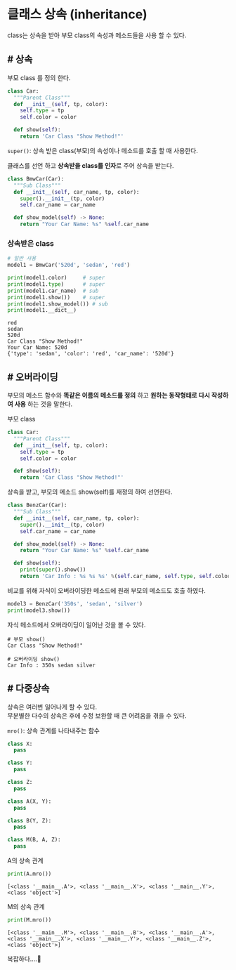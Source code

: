 # 클래스 상속 (inheritance)

class는 상속을 받아 부모 class의 속성과 메소드들을 사용 할 수 있다.  

## # 상속

부모 class 를 정의 한다.
```py
class Car:
  """Parent Class"""
  def __init__(self, tp, color):
    self.type = tp
    self.color = color

  def show(self):
    return 'Car Class "Show Method!"'
```


`super()`: 상속 받은 class(부모)의 속성이나 메소드를 호출 할 때 사용한다.


클래스를 선언 하고 **상속받을 class를 인자**로 주어 상속을 받는다. 
```py
class BmwCar(Car):
  """Sub Class"""
  def __init__(self, car_name, tp, color):
    super().__init__(tp, color)
    self.car_name = car_name

  def show_model(self) -> None:
    return "Your Car Name: %s" %self.car_name
```

### **상속받은 class**
```py
# 일반 사용
model1 = BmwCar('520d', 'sedan', 'red')

print(model1.color)     # super
print(model1.type)      # super
print(model1.car_name)  # sub
print(model1.show())    # super
print(model1.show_model()) # sub
print(model1.__dict__)
```
```
red
sedan
520d
Car Class "Show Method!"
Your Car Name: 520d
{'type': 'sedan', 'color': 'red', 'car_name': '520d'}
```

## # 오버라이딩
부모의 메소드 함수와 **똑같은 이름의 메소드를 정의** 하고 **원하는 동작형태로 다시 작성하여 사용** 하는 것을 말한다.  

부모 class
```py
class Car:
  """Parent Class"""
  def __init__(self, tp, color):
    self.type = tp
    self.color = color

  def show(self):
    return 'Car Class "Show Method!"'
```

상속을 받고, 부모의 메소드 show(self)를 재정의 하여 선언한다.

```py
class BenzCar(Car):
  """Sub Class"""
  def __init__(self, car_name, tp, color):
    super().__init__(tp, color)
    self.car_name = car_name

  def show_model(self) -> None:
    return "Your Car Name: %s" %self.car_name

  def show(self):
    print(super().show())
    return 'Car Info : %s %s %s' %(self.car_name, self.type, self.color)
```

비교를 위해 자식이 오버라이딩한 메소드에 원래 부모의 메소드도 호출 하였다.  

```py
model3 = BenzCar('350s', 'sedan', 'silver')
print(model3.show())
```

자식 메소드에서 오버라이딩이 일어난 것을 볼 수 있다.
```
# 부모 show()
Car Class "Show Method!"

# 오버라이딩 show()
Car Info : 350s sedan silver
```

## # 다중상속
상속은 여러번 일어나게 할 수 있다.   
무분별한 다수의 상속은 후에 수정 보완할 때 큰 어려움을 겪을 수 있다.

`mro()`: 상속 관계를 나타내주는 함수

```py
class X:
  pass

class Y:
  pass

class Z:
  pass

class A(X, Y):
  pass

class B(Y, Z):
  pass

class M(B, A, Z):
  pass
```

A의 상속 관계
```py
print(A.mro())
```
```
[<class '__main__.A'>, <class '__main__.X'>, <class '__main__.Y'>, <class 'object'>]
```

M의 상속 관계
```py
print(M.mro())
```
```
[<class '__main__.M'>, <class '__main__.B'>, <class '__main__.A'>, <class '__main__.X'>, <class '__main__.Y'>, <class '__main__.Z'>, <class 'object'>]
```

복잡하다....🤮


